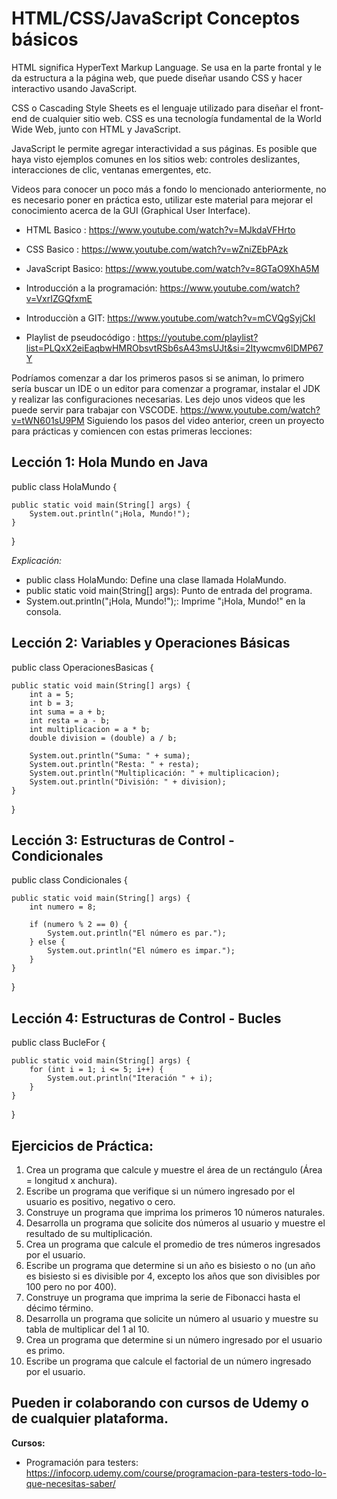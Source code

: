 HTML/CSS/JavaScript Conceptos básicos
=====================================

HTML significa HyperText Markup Language. Se usa en la parte frontal y le da estructura a la página web, que puede diseñar usando CSS y hacer interactivo usando JavaScript.

CSS o Cascading Style Sheets es el lenguaje utilizado para diseñar el front-end de cualquier sitio web. CSS es una tecnología fundamental de la World Wide Web, junto con HTML y JavaScript.

JavaScript le permite agregar interactividad a sus páginas. Es posible que haya visto ejemplos comunes en los sitios web: controles deslizantes, interacciones de clic, ventanas emergentes, etc.

Videos para conocer un poco más a fondo lo mencionado anteriormente, no es necesario poner en práctica esto, utilizar este material para mejorar el conocimiento acerca de la GUI (Graphical User Interface).

- HTML Basico : https://www.youtube.com/watch?v=MJkdaVFHrto

- CSS Basico : https://www.youtube.com/watch?v=wZniZEbPAzk

- JavaScript Basico: https://www.youtube.com/watch?v=8GTaO9XhA5M

- Introducción a la programación: https://www.youtube.com/watch?v=VxrIZGQfxmE

- Introducciòn a GIT: https://www.youtube.com/watch?v=mCVQgSyjCkI

- Playlist de pseudocódigo : https://youtube.com/playlist?list=PLQxX2eiEaqbwHMRObsvtRSb6sA43msUJt&si=2Itywcmv6lDMP67Y


Podríamos comenzar a dar los primeros pasos si se animan, lo primero sería buscar un IDE o un editor para comenzar a programar, instalar el JDK y realizar las configuraciones necesarias. Les dejo unos videos que les puede servir para trabajar con VSCODE.
https://www.youtube.com/watch?v=tWN601sU9PM
Siguiendo los pasos del video anterior, creen un proyecto para prácticas y comiencen con estas primeras lecciones:

Lección 1: Hola Mundo en Java
-----------------------------
public class HolaMundo {

    public static void main(String[] args) {
        System.out.println("¡Hola, Mundo!");
    }
}

*Explicación:*

- public class HolaMundo: Define una clase llamada HolaMundo.
- public static void main(String[] args): Punto de entrada del programa.
- System.out.println("¡Hola, Mundo!");: Imprime "¡Hola, Mundo!" en la consola.


Lección 2: Variables y Operaciones Básicas
------------------------------------------

public class OperacionesBasicas {

    public static void main(String[] args) {
        int a = 5;
        int b = 3;
        int suma = a + b;
        int resta = a - b;
        int multiplicacion = a * b;
        double division = (double) a / b;

        System.out.println("Suma: " + suma);
        System.out.println("Resta: " + resta);
        System.out.println("Multiplicación: " + multiplicacion);
        System.out.println("División: " + division);
    }
}


Lección 3: Estructuras de Control - Condicionales
-------------------------------------------------

public class Condicionales {

    public static void main(String[] args) {
        int numero = 8;

        if (numero % 2 == 0) {
            System.out.println("El número es par.");
        } else {
            System.out.println("El número es impar.");
        }
    }
}


Lección 4: Estructuras de Control - Bucles
------------------------------------------

public class BucleFor {

    public static void main(String[] args) {
        for (int i = 1; i <= 5; i++) {
            System.out.println("Iteración " + i);
        }
    }
}

Ejercicios de Práctica:
-----------------------
1. Crea un programa que calcule y muestre el área de un rectángulo (Área = longitud x anchura).
2. Escribe un programa que verifique si un número ingresado por el usuario es positivo, negativo o cero.
3. Construye un programa que imprima los primeros 10 números naturales.
4. Desarrolla un programa que solicite dos números al usuario y muestre el resultado de su multiplicación.
5. Crea un programa que calcule el promedio de tres números ingresados por el usuario.
6. Escribe un programa que determine si un año es bisiesto o no (un año es bisiesto si es divisible por 4, excepto los años que son divisibles por 100 pero no por 400).
7. Construye un programa que imprima la serie de Fibonacci hasta el décimo término.
8. Desarrolla un programa que solicite un número al usuario y muestre su tabla de multiplicar del 1 al 10.
9. Crea un programa que determine si un número ingresado por el usuario es primo.
10. Escribe un programa que calcule el factorial de un número ingresado por el usuario.

Pueden ir colaborando con cursos de Udemy o de cualquier plataforma.
-------------------------------------------------------------------
**Cursos:**
- Programación para testers: https://infocorp.udemy.com/course/programacion-para-testers-todo-lo-que-necesitas-saber/
